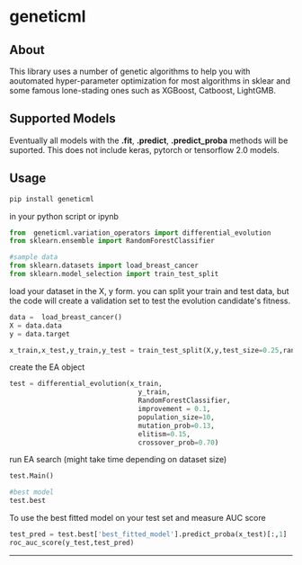 # geneticml

## About
 This library uses a number of genetic algorithms to help you with aoutomated hyper-parameter optimization for most algorithms in sklear and some famous lone-stading ones such as XGBoost, Catboost, LightGMB.

## Supported Models 
Eventually all models with the __.fit__, __.predict__, __.predict_proba__ methods will be suported. This does not include keras, pytorch or tensorflow 2.0 models.


## Usage 

```python
pip install geneticml
```

in your python script or ipynb

```python
from  geneticml.variation_operators import differential_evolution 
from sklearn.ensemble import RandomForestClassifier

#sample data
from sklearn.datasets import load_breast_cancer
from sklearn.model_selection import train_test_split
```

load your dataset in the X, y form. you can split your train and test data, but the code will create a validation set to test the evolution candidate's fitness.

```python
data =  load_breast_cancer()
X = data.data
y = data.target

x_train,x_test,y_train,y_test = train_test_split(X,y,test_size=0.25,random_state=45)
```

create the EA object

```python
test = differential_evolution(x_train,
								y_train, 
								RandomForestClassifier, 
								improvement = 0.1, 
								population_size=10,
								mutation_prob=0.13,
								elitism=0.15,
								crossover_prob=0.70)

```

run EA search (might take time depending on dataset size)

```python
test.Main()

#best model
test.best
```

To use the best fitted model on your test set and measure AUC score

```python
test_pred = test.best['best_fitted_model'].predict_proba(x_test)[:,1]
roc_auc_score(y_test,test_pred)
```
-----


